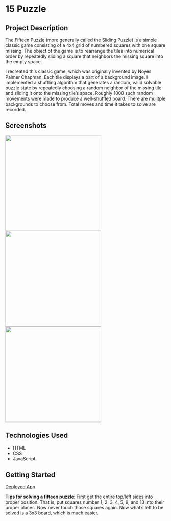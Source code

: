 # 15 Puzzle
## Project Description
The Fifteen Puzzle (more generally called the Sliding Puzzle) is a simple classic game consisting of a 4x4 grid of numbered squares with one square missing. The object of the game is to rearrange the tiles into numerical order by repeatedly sliding a square that neighbors the missing square into the empty space.

I recreated this classic game, which was originally invented by Noyes Palmer Chapman. Each tile displays a part of a background image. I implemented a shuffling algorithm that generates a random, valid solvable puzzle state by repeatedly choosing a random neighbor of the missing tile and sliding it onto the missing tile’s space. Roughly 1000 such random movements were made to produce a well-shuffled board. There are mulitple backgrounds to choose from. Total moves and time it takes to solve are recorded.

## Screenshots
<img src="https://i.imgur.com/yyNEY1u.png" width ="300" /> <img src="https://i.imgur.com/xHzBQb0.png" width ="300" /> <img src="https://i.imgur.com/nE0aYfX.png" width ="300" />

## Technologies Used
- HTML
- CSS
- JavaScript

## Getting Started
[Deployed App](https://cpak125.github.io/fifteen-puzzle/)

**Tips for solving a fifteen puzzle**: First get the entire top/left sides into proper position. That is, put squares number 1, 2, 3, 4, 5, 9, and 13 into their proper places. Now never touch those squares again. Now what’s left to be solved is a 3x3 board, which is much easier.



